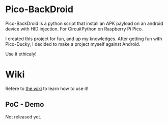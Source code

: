 # Pico-BackDroid

Pico-BackDroid is a python script that install an APK payload on an android device with HID injection. For CircuitPython on Raspberry Pi Pico.

I created this project for fun, and up my knowledges. After getting fun with Pico-Ducky, I decided to make a project myself against Android.

Use it ethicaly!

# Wiki

Refere to <a href="https://github.com/V0lk3n/Pico-BackDroid/wiki">the wiki</a> to learn how to use it!

## PoC - Demo

Not released yet.
